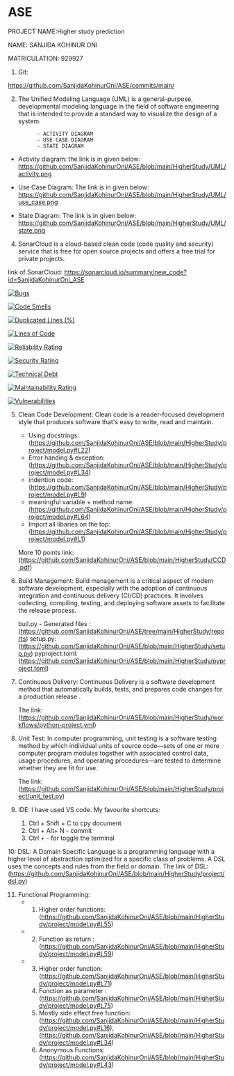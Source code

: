 # ASE


PROJECT NAME:Higher study prediction

NAME: SANJIDA KOHINUR ONI

MATRICULATION: 929927

1. Git:

https://github.com/SanjidaKohinurOni/ASE/commits/main/

2. The Unified Modeling Language (UML) is a general-purpose, developmental modeling language in the field of software engineering that is intended to provide a standard way to visualize the design of a system.

             - ACTIVITY DIAGRAM
             - USE CASE DIAGRAM
             - STATE DIAGRAM
            
            
- Activity diagram: the link is in given below:
https://github.com/SanjidaKohinurOni/ASE/blob/main/HigherStudy/UML/activity.png

- Use Case Diagram: The link is in given below:
https://github.com/SanjidaKohinurOni/ASE/blob/main/HigherStudy/UML/use_case.png

- State Diagram: The link is in given below:
https://github.com/SanjidaKohinurOni/ASE/blob/main/HigherStudy/UML/state.png


4. SonarCloud is a cloud-based clean code (code quality and security) service that is free for open source projects and offers a free trial for private projects.

link of SonarCloud: https://sonarcloud.io/summary/new_code?id=SanjidaKohinurOni_ASE

[![Bugs](https://sonarcloud.io/api/project_badges/measure?project=SanjidaKohinurOni_ASE&metric=bugs)](https://sonarcloud.io/summary/new_code?id=SanjidaKohinurOni_ASE)

[![Code Smells](https://sonarcloud.io/api/project_badges/measure?project=SanjidaKohinurOni_ASE&metric=code_smells)](https://sonarcloud.io/summary/new_code?id=SanjidaKohinurOni_ASE)

[![Duplicated Lines (%)](https://sonarcloud.io/api/project_badges/measure?project=SanjidaKohinurOni_ASE&metric=duplicated_lines_density)](https://sonarcloud.io/summary/new_code?id=SanjidaKohinurOni_ASE)

[![Lines of Code](https://sonarcloud.io/api/project_badges/measure?project=SanjidaKohinurOni_ASE&metric=ncloc)](https://sonarcloud.io/summary/new_code?id=SanjidaKohinurOni_ASE)

[![Reliability Rating](https://sonarcloud.io/api/project_badges/measure?project=SanjidaKohinurOni_ASE&metric=reliability_rating)](https://sonarcloud.io/summary/new_code?id=SanjidaKohinurOni_ASE)

[![Security Rating](https://sonarcloud.io/api/project_badges/measure?project=SanjidaKohinurOni_ASE&metric=security_rating)](https://sonarcloud.io/summary/new_code?id=SanjidaKohinurOni_ASE)

[![Technical Debt](https://sonarcloud.io/api/project_badges/measure?project=SanjidaKohinurOni_ASE&metric=sqale_index)](https://sonarcloud.io/summary/new_code?id=SanjidaKohinurOni_ASE)

[![Maintainability Rating](https://sonarcloud.io/api/project_badges/measure?project=SanjidaKohinurOni_ASE&metric=sqale_rating)](https://sonarcloud.io/summary/new_code?id=SanjidaKohinurOni_ASE)

[![Vulnerabilities](https://sonarcloud.io/api/project_badges/measure?project=SanjidaKohinurOni_ASE&metric=vulnerabilities)](https://sonarcloud.io/summary/new_code?id=SanjidaKohinurOni_ASE)


5. Clean Code Development: Clean code is a reader-focused development style that produces software that's easy to write, read and maintain.
     - Using docstrings: (https://github.com/SanjidaKohinurOni/ASE/blob/main/HigherStudy/project/model.py#L22)
     - Error handing & exception: (https://github.com/SanjidaKohinurOni/ASE/blob/main/HigherStudy/project/model.py#L34)
     - indention code: (https://github.com/SanjidaKohinurOni/ASE/blob/main/HigherStudy/project/model.py#L9)
     - meaningful variable + method name: (https://github.com/SanjidaKohinurOni/ASE/blob/main/HigherStudy/project/model.py#L64)
     - Import all libaries on the top: (https://github.com/SanjidaKohinurOni/ASE/blob/main/HigherStudy/project/model.py#L1)
  
     More 10 points link: (https://github.com/SanjidaKohinurOni/ASE/blob/main/HigherStudy/CCD.pdf)

6. Build Management: Build management is a critical aspect of modern software development, especially with the adoption of continuous integration and continuous delivery (CI/CD) practices. It involves collecting, compiling, testing, and deploying software assets to facilitate the release process.

   buil.py - Generated files : (https://github.com/SanjidaKohinurOni/ASE/tree/main/HigherStudy/reports)
   setup.py: (https://github.com/SanjidaKohinurOni/ASE/blob/main/HigherStudy/setup.py)
   pyproject.toml: (https://github.com/SanjidaKohinurOni/ASE/blob/main/HigherStudy/pyproject.toml)

7. Continuous Delivery: Continuous Delivery is a software development method that automatically builds, tests, and prepares code changes for a production release .

   The link: (https://github.com/SanjidaKohinurOni/ASE/blob/main/HigherStudy/workflows/python-project.yml)

8. Unit Test: In computer programming, unit testing is a software testing method by which individual units of source code—sets of one or more computer program modules together with associated control data, usage procedures, and operating procedures—are tested to determine whether they are fit for use.

   The link: (https://github.com/SanjidaKohinurOni/ASE/blob/main/HigherStudy/project/unit_test.py)

9. IDE: I have used VS code. My favourite shortcuts:

     1. Ctrl + Shift + C to cpy document
     2. Ctrl + Alt+ N - commit
     3. Ctrl + - for toggle the terminal
  
10: DSL: A Domain Specific Language is a programming language with a higher level of abstraction optimized for a specific class of problems. A DSL uses the concepts and rules from the field or domain.
    The link of DSL: (https://github.com/SanjidaKohinurOni/ASE/blob/main/HigherStudy/project/dsl.py)

11. Functional Programming:
      - 1. Higher order functions: (https://github.com/SanjidaKohinurOni/ASE/blob/main/HigherStudy/project/model.py#L55)
      - 2. Function as return : (https://github.com/SanjidaKohinurOni/ASE/blob/main/HigherStudy/project/model.py#L59)
      - 3. Higher order function: (https://github.com/SanjidaKohinurOni/ASE/blob/main/HigherStudy/project/model.py#L71)
        4. Function as parameter : (https://github.com/SanjidaKohinurOni/ASE/blob/main/HigherStudy/project/model.py#L75)
        5. Mostly side effect free function: (https://github.com/SanjidaKohinurOni/ASE/blob/main/HigherStudy/project/model.py#L16),     (https://github.com/SanjidaKohinurOni/ASE/blob/main/HigherStudy/project/model.py#L34)
        6. Anonymous Functions: (https://github.com/SanjidaKohinurOni/ASE/blob/main/HigherStudy/project/model.py#L43)

   
